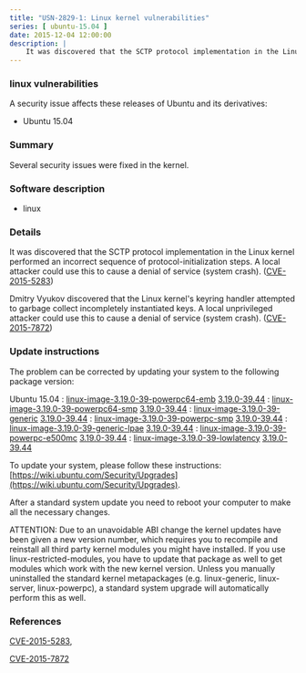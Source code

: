 ```yaml
---
title: "USN-2829-1: Linux kernel vulnerabilities"
series: [ ubuntu-15.04 ]
date: 2015-12-04 12:00:00
description: |
    It was discovered that the SCTP protocol implementation in the Linux kernel performed an incorrect sequence of protocol-initialization steps. A local attacker could use this to cause a denial of service (system crash). ([CVE-2015-5283](http://people.ubuntu.com/~ubuntu-security/cve/CVE-2015-5283))
--- 
```

 
### linux vulnerabilities

A security issue affects these releases of Ubuntu and its derivatives:

* Ubuntu 15.04

### Summary

Several security issues were fixed in the kernel. 

### Software description

* linux 

### Details

It was discovered that the SCTP protocol implementation in the Linux kernel performed an incorrect sequence of protocol-initialization steps. A local attacker could use this to cause a denial of service (system crash). ([CVE-2015-5283](http://people.ubuntu.com/~ubuntu-security/cve/CVE-2015-5283))

Dmitry Vyukov discovered that the Linux kernel&#39;s keyring handler attempted to garbage collect incompletely instantiated keys. A local unprivileged attacker could use this to cause a denial of service (system crash). ([CVE-2015-7872](http://people.ubuntu.com/~ubuntu-security/cve/CVE-2015-7872)) 

### Update instructions

The problem can be corrected by updating your system to the following package version:

Ubuntu 15.04
 : [linux-image-3.19.0-39-powerpc64-emb](https://launchpad.net/ubuntu/+source/linux) <span> [3.19.0-39.44](https://launchpad.net/ubuntu/+source/linux/3.19.0-39.44) </span> 
 : [linux-image-3.19.0-39-powerpc64-smp](https://launchpad.net/ubuntu/+source/linux) <span> [3.19.0-39.44](https://launchpad.net/ubuntu/+source/linux/3.19.0-39.44) </span> 
 : [linux-image-3.19.0-39-generic](https://launchpad.net/ubuntu/+source/linux) <span> [3.19.0-39.44](https://launchpad.net/ubuntu/+source/linux/3.19.0-39.44) </span> 
 : [linux-image-3.19.0-39-powerpc-smp](https://launchpad.net/ubuntu/+source/linux) <span> [3.19.0-39.44](https://launchpad.net/ubuntu/+source/linux/3.19.0-39.44) </span> 
 : [linux-image-3.19.0-39-generic-lpae](https://launchpad.net/ubuntu/+source/linux) <span> [3.19.0-39.44](https://launchpad.net/ubuntu/+source/linux/3.19.0-39.44) </span> 
 : [linux-image-3.19.0-39-powerpc-e500mc](https://launchpad.net/ubuntu/+source/linux) <span> [3.19.0-39.44](https://launchpad.net/ubuntu/+source/linux/3.19.0-39.44) </span> 
 : [linux-image-3.19.0-39-lowlatency](https://launchpad.net/ubuntu/+source/linux) <span> [3.19.0-39.44](https://launchpad.net/ubuntu/+source/linux/3.19.0-39.44) </span> 

To update your system, please follow these instructions: [https://wiki.ubuntu.com/Security/Upgrades](https://wiki.ubuntu.com/Security/Upgrades).

After a standard system update you need to reboot your computer to make all the necessary changes.

ATTENTION: Due to an unavoidable ABI change the kernel updates have been given a new version number, which requires you to recompile and reinstall all third party kernel modules you might have installed. If you use linux-restricted-modules, you have to update that package as well to get modules which work with the new kernel version. Unless you manually uninstalled the standard kernel metapackages (e.g. linux-generic, linux-server, linux-powerpc), a standard system upgrade will automatically perform this as well. 

### References

 [CVE-2015-5283](http://people.ubuntu.com/~ubuntu-security/cve/CVE-2015-5283), 

 [CVE-2015-7872](http://people.ubuntu.com/~ubuntu-security/cve/CVE-2015-7872)
 
